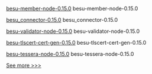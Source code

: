 
[besu-member-node-0.15.0](https://github.com/hyperledger/bevel/releases/tag/besu-member-node-0.15.0) besu-member-node-0.15.0

[besu_connector-0.15.0](https://github.com/hyperledger/bevel/releases/tag/besu_connector-0.15.0) besu_connector-0.15.0

[besu-validator-node-0.15.0](https://github.com/hyperledger/bevel/releases/tag/besu-validator-node-0.15.0) besu-validator-node-0.15.0

[besu-tlscert-cert-gen-0.15.0](https://github.com/hyperledger/bevel/releases/tag/besu-tlscert-cert-gen-0.15.0) besu-tlscert-cert-gen-0.15.0

[besu-tessera-node-0.15.0](https://github.com/hyperledger/bevel/releases/tag/besu-tessera-node-0.15.0) besu-tessera-node-0.15.0


[See more >>>](https://start-here.hyperledger.org/releases)
